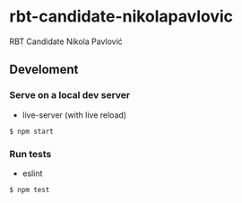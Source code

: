# rbt-candidate-nikolapavlovic
RBT Candidate Nikola Pavlović

## Develoment

### Serve on a local dev server
- live-server (with live reload)

```$ npm start```

### Run tests
- eslint

```$ npm test```